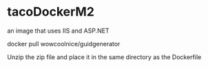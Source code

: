 # tacoDockerM2
an image that uses IIS and ASP.NET

docker pull wowcoolnice/guidgenerator

Unzip the zip file and place it in the same directory as the Dockerfile
